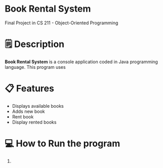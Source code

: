# Book Rental System
Final Project in CS 211 - Object-Oriented Programming

# 🗒️ Description
**Book Rental System** is a console application coded in Java programming language. This program uses 

# 📋 Features
+ Displays available books
+ Adds new book
+ Rent book
+ Display rented books

# 💻 How to Run the program
1. 
